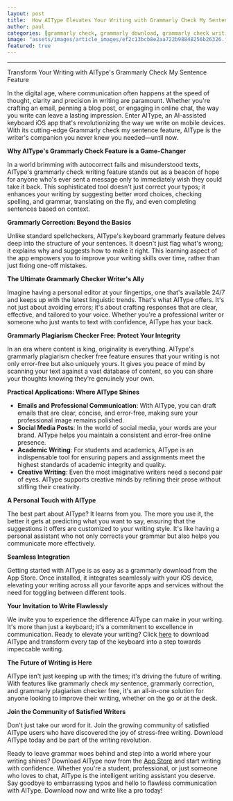 ```yaml
---
layout: post
title:  How AIType Elevates Your Writing with Grammarly Check My Sentence Feature --- Description
author: paul
categories: [grammarly check, grammarly download, grammarly check writing, grammarly correction, keyboard grammarly, grammarly checker writer, grammarly plagiarism checker free]
image: "assets/images/article_images/ef2c13bcb8e2aa722b98848256b26326.jpg"
featured: true
---
```


---

Transform Your Writing with AIType's Grammarly Check My Sentence Feature

In the digital age, where communication often happens at the speed of thought, clarity and precision in writing are paramount. Whether you're crafting an email, penning a blog post, or engaging in online chat, the way you write can leave a lasting impression. Enter AIType, an AI-assisted keyboard iOS app that's revolutionizing the way we write on mobile devices. With its cutting-edge Grammarly check my sentence feature, AIType is the writer's companion you never knew you needed—until now.

**Why AIType's Grammarly Check Feature is a Game-Changer**

In a world brimming with autocorrect fails and misunderstood texts, AIType's grammarly check writing feature stands out as a beacon of hope for anyone who's ever sent a message only to immediately wish they could take it back. This sophisticated tool doesn't just correct your typos; it enhances your writing by suggesting better word choices, checking spelling, and grammar, translating on the fly, and even completing sentences based on context.

**Grammarly Correction: Beyond the Basics**

Unlike standard spellcheckers, AIType's keyboard grammarly feature delves deep into the structure of your sentences. It doesn't just flag what's wrong; it explains why and suggests how to make it right. This learning aspect of the app empowers you to improve your writing skills over time, rather than just fixing one-off mistakes.

**The Ultimate Grammarly Checker Writer's Ally**

Imagine having a personal editor at your fingertips, one that's available 24/7 and keeps up with the latest linguistic trends. That's what AIType offers. It's not just about avoiding errors; it's about crafting responses that are clear, effective, and tailored to your voice. Whether you're a professional writer or someone who just wants to text with confidence, AIType has your back.

**Grammarly Plagiarism Checker Free: Protect Your Integrity**

In an era where content is king, originality is everything. AIType's grammarly plagiarism checker free feature ensures that your writing is not only error-free but also uniquely yours. It gives you peace of mind by scanning your text against a vast database of content, so you can share your thoughts knowing they're genuinely your own.

**Practical Applications: Where AIType Shines**

- **Emails and Professional Communication**: With AIType, you can draft emails that are clear, concise, and error-free, making sure your professional image remains polished.
- **Social Media Posts**: In the world of social media, your words are your brand. AIType helps you maintain a consistent and error-free online presence.
- **Academic Writing**: For students and academics, AIType is an indispensable tool for ensuring papers and assignments meet the highest standards of academic integrity and quality.
- **Creative Writing**: Even the most imaginative writers need a second pair of eyes. AIType supports creative minds by refining their prose without stifling their creativity.

**A Personal Touch with AIType**

The best part about AIType? It learns from you. The more you use it, the better it gets at predicting what you want to say, ensuring that the suggestions it offers are customized to your writing style. It's like having a personal assistant who not only corrects your grammar but also helps you communicate more effectively.

**Seamless Integration**

Getting started with AIType is as easy as a grammarly download from the App Store. Once installed, it integrates seamlessly with your iOS device, elevating your writing across all your favorite apps and services without the need for toggling between different tools.

**Your Invitation to Write Flawlessly**

We invite you to experience the difference AIType can make in your writing. It's more than just a keyboard; it's a commitment to excellence in communication. Ready to elevate your writing? Click [here](https://apps.apple.com/us/app/aitype-grammar-check-keyboard/id6469163944) to download AIType and transform every tap of the keyboard into a step towards impeccable writing.

**The Future of Writing is Here**

AIType isn't just keeping up with the times; it's driving the future of writing. With features like grammarly check my sentence, grammarly correction, and grammarly plagiarism checker free, it's an all-in-one solution for anyone looking to improve their writing, whether on the go or at the desk.

**Join the Community of Satisfied Writers**

Don't just take our word for it. Join the growing community of satisfied AIType users who have discovered the joy of stress-free writing. Download AIType today and be part of the writing revolution.

Ready to leave grammar woes behind and step into a world where your writing shines? Download AIType now from the [App Store](https://apps.apple.com/us/app/aitype-grammar-check-keyboard/id6469163944) and start writing with confidence. Whether you're a student, professional, or just someone who loves to chat, AIType is the intelligent writing assistant you deserve. Say goodbye to embarrassing typos and hello to flawless communication with AIType. Download now and write like a pro today!